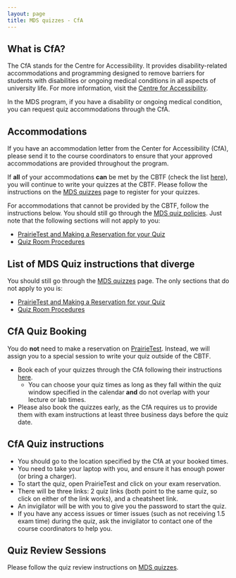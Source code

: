 ```yaml
---
layout: page
title: MDS quizzes - CfA
---
```


## What is CfA?

The CfA stands for the Centre for Accessibility. It provides disability-related accommodations and programming designed to remove barriers for students with disabilities or ongoing medical conditions in all aspects of university life. For more information, visit the [Centre for Accessibility](https://students.ubc.ca/about-student-services/centre-for-accessibility).

In the MDS program, if you have a disability or ongoing medical condition, you can request quiz accommodations through the CfA.
## Accommodations

If you have an accommodation letter from the Center for Accessibility (CfA), please send it to the course coordinators to ensure that your approved accommodations are provided throughout the program.

If **all** of your accommodations **can** be met by the CBTF (check the list [here](https://cbtf.ubc.ca/students/accommodations)), you will continue to write your quizzes at the CBTF. Please follow the instructions on the [MDS quizzes](https://ubc-mds.github.io/resources_pages/quiz/) page to register for your quizzes.

For accommodations that cannot be provided by the CBTF, follow the instructions below. You should still go through the [MDS quiz policies](https://ubc-mds.github.io/resources_pages/quiz/). Just note that the following sections will not apply to you:
- [PrairieTest and Making a Reservation for your Quiz](https://ubc-mds.github.io/resources_pages/quiz/#prairietest-and-making-a-reservation-for-your-quiz)
- [Quiz Room Procedures](https://ubc-mds.github.io/resources_pages/quiz/#quiz-room-procedures)

## List of MDS Quiz instructions that diverge

You should still go through the [MDS quizzes](https://ubc-mds.github.io/resources_pages/quiz/) page. The only sections that do not apply to you is:
- [PrairieTest and Making a Reservation for your Quiz](https://ubc-mds.github.io/resources_pages/quiz/#prairietest-and-making-a-reservation-for-your-quiz)
- [Quiz Room Procedures](https://ubc-mds.github.io/resources_pages/quiz/#quiz-room-procedures)


## CfA Quiz Booking

You do **not** need to make a reservation on [PrairieTest](https://us.prairietest.com/pt). Instead, we will assign you to a special session to write your quiz outside of the CBTF.
- Book each of your quizzes through the CfA following their instructions [here](https://students.ubc.ca/about-student-services/centre-for-accessibility).
    - You can choose your quiz times as long as they fall within the quiz window specified in the calendar **and** do not overlap with your lecture or lab times.
- Please also book the quizzes early, as the CfA requires us to provide them with exam instructions at least three business days before the quiz date.


## CfA Quiz instructions

- You should go to the location specified by the CfA at your booked times.
- You need to take your laptop with you, and ensure it has enough power (or bring a charger).
- To start the quiz, open PrairieTest and click on your exam reservation.
- There will be three links: 2 quiz links (both point to the same quiz, so click on either of the link works), and a cheatsheet link.
- An invigilator will be with you to give you the password to start the quiz.
- If you have any access issues or timer issues (such as not receiving 1.5 exam time) during the quiz, ask the invigilator to contact one of the course coordinators to help you.

## Quiz Review Sessions

Please follow the quiz review instructions on [MDS quizzes](https://ubc-mds.github.io/resources_pages/quiz/#quiz-results-review-session). 
